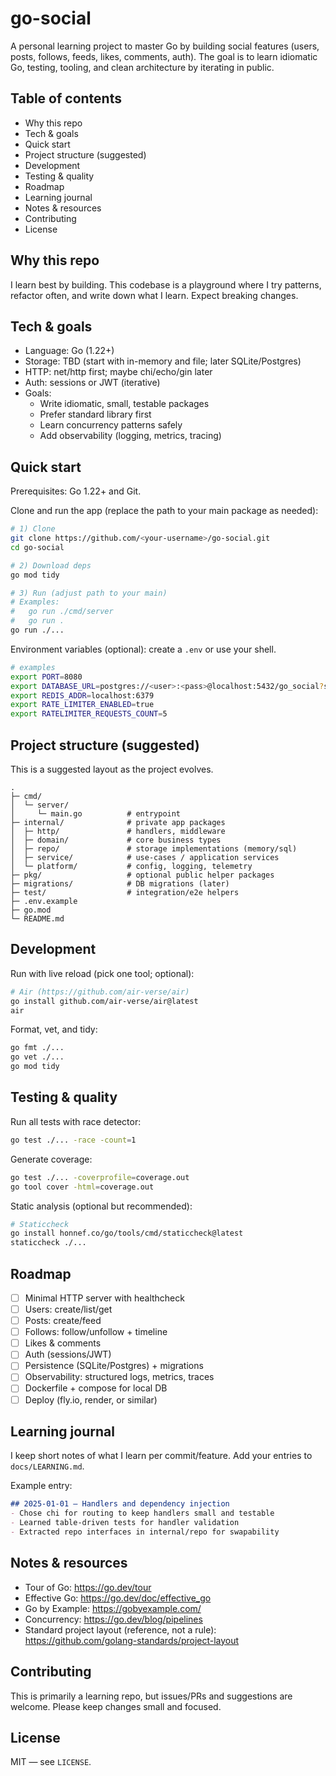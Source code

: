 # go-social

A personal learning project to master Go by building social features (users, posts, follows, feeds, likes, comments, auth). The goal is to learn idiomatic Go, testing, tooling, and clean architecture by iterating in public.

## Table of contents
- Why this repo
- Tech & goals
- Quick start
- Project structure (suggested)
- Development
- Testing & quality
- Roadmap
- Learning journal
- Notes & resources
- Contributing
- License

## Why this repo
I learn best by building. This codebase is a playground where I try patterns, refactor often, and write down what I learn. Expect breaking changes.

## Tech & goals
- Language: Go (1.22+)
- Storage: TBD (start with in-memory and file; later SQLite/Postgres)
- HTTP: net/http first; maybe chi/echo/gin later
- Auth: sessions or JWT (iterative)
- Goals:
  - Write idiomatic, small, testable packages
  - Prefer standard library first
  - Learn concurrency patterns safely
  - Add observability (logging, metrics, tracing)

## Quick start
Prerequisites: Go 1.22+ and Git.

Clone and run the app (replace the path to your main package as needed):

```sh path=null start=null
# 1) Clone
git clone https://github.com/<your-username>/go-social.git
cd go-social

# 2) Download deps
go mod tidy

# 3) Run (adjust path to your main)
# Examples:
#   go run ./cmd/server
#   go run .
go run ./...
```

Environment variables (optional): create a `.env` or use your shell.

```sh path=null start=null
# examples
export PORT=8080
export DATABASE_URL=postgres://<user>:<pass>@localhost:5432/go_social?sslmode=disable
export REDIS_ADDR=localhost:6379
export RATE_LIMITER_ENABLED=true
export RATELIMITER_REQUESTS_COUNT=5
```

## Project structure (suggested)
This is a suggested layout as the project evolves.

```text path=null start=null
.
├─ cmd/
│  └─ server/
│     └─ main.go          # entrypoint
├─ internal/              # private app packages
│  ├─ http/               # handlers, middleware
│  ├─ domain/             # core business types
│  ├─ repo/               # storage implementations (memory/sql)
│  ├─ service/            # use-cases / application services
│  └─ platform/           # config, logging, telemetry
├─ pkg/                   # optional public helper packages
├─ migrations/            # DB migrations (later)
├─ test/                  # integration/e2e helpers
├─ .env.example
├─ go.mod
└─ README.md
```

## Development
Run with live reload (pick one tool; optional):

```sh path=null start=null
# Air (https://github.com/air-verse/air)
go install github.com/air-verse/air@latest
air
```

Format, vet, and tidy:

```sh path=null start=null
go fmt ./...
go vet ./...
go mod tidy
```

## Testing & quality
Run all tests with race detector:

```sh path=null start=null
go test ./... -race -count=1
```

Generate coverage:

```sh path=null start=null
go test ./... -coverprofile=coverage.out
go tool cover -html=coverage.out
```

Static analysis (optional but recommended):

```sh path=null start=null
# Staticcheck
go install honnef.co/go/tools/cmd/staticcheck@latest
staticcheck ./...
```

## Roadmap
- [ ] Minimal HTTP server with healthcheck
- [ ] Users: create/list/get
- [ ] Posts: create/feed
- [ ] Follows: follow/unfollow + timeline
- [ ] Likes & comments
- [ ] Auth (sessions/JWT)
- [ ] Persistence (SQLite/Postgres) + migrations
- [ ] Observability: structured logs, metrics, traces
- [ ] Dockerfile + compose for local DB
- [ ] Deploy (fly.io, render, or similar)

## Learning journal
I keep short notes of what I learn per commit/feature. Add your entries to `docs/LEARNING.md`.

Example entry:

```md path=null start=null
## 2025-01-01 – Handlers and dependency injection
- Chose chi for routing to keep handlers small and testable
- Learned table-driven tests for handler validation
- Extracted repo interfaces in internal/repo for swapability
```

## Notes & resources
- Tour of Go: https://go.dev/tour
- Effective Go: https://go.dev/doc/effective_go
- Go by Example: https://gobyexample.com/
- Concurrency: https://go.dev/blog/pipelines
- Standard project layout (reference, not a rule): https://github.com/golang-standards/project-layout

## Contributing
This is primarily a learning repo, but issues/PRs and suggestions are welcome. Please keep changes small and focused.

## License
MIT — see `LICENSE`.
